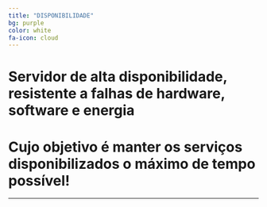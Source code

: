 ```yaml
---
title: "DISPONIBILIDADE"
bg: purple
color: white
fa-icon: cloud
---
```


# Servidor de alta disponibilidade, resistente a falhas de hardware, software e energia
# Cujo objetivo é manter os serviços disponibilizados o máximo de tempo possível!

***
